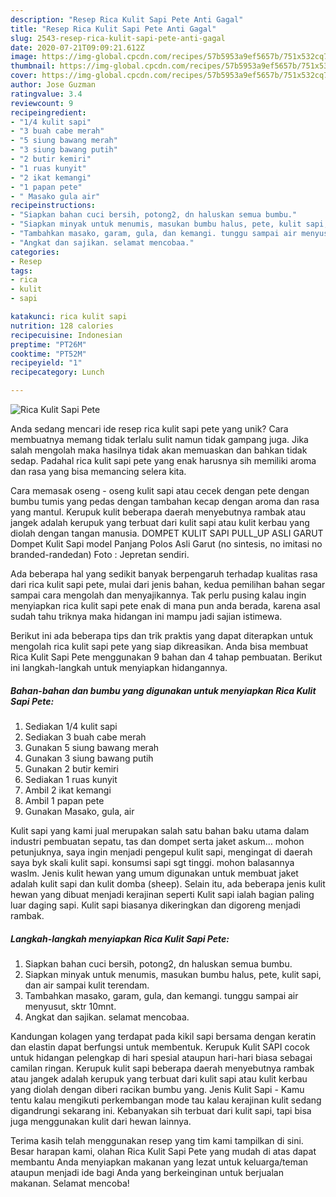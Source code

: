 ```yaml
---
description: "Resep Rica Kulit Sapi Pete Anti Gagal"
title: "Resep Rica Kulit Sapi Pete Anti Gagal"
slug: 2543-resep-rica-kulit-sapi-pete-anti-gagal
date: 2020-07-21T09:09:21.612Z
image: https://img-global.cpcdn.com/recipes/57b5953a9ef5657b/751x532cq70/rica-kulit-sapi-pete-foto-resep-utama.jpg
thumbnail: https://img-global.cpcdn.com/recipes/57b5953a9ef5657b/751x532cq70/rica-kulit-sapi-pete-foto-resep-utama.jpg
cover: https://img-global.cpcdn.com/recipes/57b5953a9ef5657b/751x532cq70/rica-kulit-sapi-pete-foto-resep-utama.jpg
author: Jose Guzman
ratingvalue: 3.4
reviewcount: 9
recipeingredient:
- "1/4 kulit sapi"
- "3 buah cabe merah"
- "5 siung bawang merah"
- "3 siung bawang putih"
- "2 butir kemiri"
- "1 ruas kunyit"
- "2 ikat kemangi"
- "1 papan pete"
- " Masako gula air"
recipeinstructions:
- "Siapkan bahan cuci bersih, potong2, dn haluskan semua bumbu."
- "Siapkan minyak untuk menumis, masukan bumbu halus, pete, kulit sapi, dan air sampai kulit terendam."
- "Tambahkan masako, garam, gula, dan kemangi. tunggu sampai air menyusut, sktr 10mnt."
- "Angkat dan sajikan. selamat mencobaa."
categories:
- Resep
tags:
- rica
- kulit
- sapi

katakunci: rica kulit sapi 
nutrition: 128 calories
recipecuisine: Indonesian
preptime: "PT26M"
cooktime: "PT52M"
recipeyield: "1"
recipecategory: Lunch

---
```



![Rica Kulit Sapi Pete](https://img-global.cpcdn.com/recipes/57b5953a9ef5657b/751x532cq70/rica-kulit-sapi-pete-foto-resep-utama.jpg)

Anda sedang mencari ide resep rica kulit sapi pete yang unik? Cara membuatnya memang tidak terlalu sulit namun tidak gampang juga. Jika salah mengolah maka hasilnya tidak akan memuaskan dan bahkan tidak sedap. Padahal rica kulit sapi pete yang enak harusnya sih memiliki aroma dan rasa yang bisa memancing selera kita.

Cara memasak oseng - oseng kulit sapi atau cecek dengan pete dengan bumbu tumis yang pedas dengan tambahan kecap dengan aroma dan rasa yang mantul. Kerupuk kulit beberapa daerah menyebutnya rambak atau jangek adalah kerupuk yang terbuat dari kulit sapi atau kulit kerbau yang diolah dengan tangan manusia. DOMPET KULIT SAPI PULL_UP ASLI GARUT Dompet Kulit Sapi model Panjang Polos Asli Garut (no sintesis, no imitasi no branded-randedan) Foto : Jepretan sendiri.

Ada beberapa hal yang sedikit banyak berpengaruh terhadap kualitas rasa dari rica kulit sapi pete, mulai dari jenis bahan, kedua pemilihan bahan segar sampai cara mengolah dan menyajikannya. Tak perlu pusing kalau ingin menyiapkan rica kulit sapi pete enak di mana pun anda berada, karena asal sudah tahu triknya maka hidangan ini mampu jadi sajian istimewa.


Berikut ini ada beberapa tips dan trik praktis yang dapat diterapkan untuk mengolah rica kulit sapi pete yang siap dikreasikan. Anda bisa membuat Rica Kulit Sapi Pete menggunakan 9 bahan dan 4 tahap pembuatan. Berikut ini langkah-langkah untuk menyiapkan hidangannya.

<!--inarticleads1-->

##### Bahan-bahan dan bumbu yang digunakan untuk menyiapkan Rica Kulit Sapi Pete:

1. Sediakan 1/4 kulit sapi
1. Sediakan 3 buah cabe merah
1. Gunakan 5 siung bawang merah
1. Gunakan 3 siung bawang putih
1. Gunakan 2 butir kemiri
1. Sediakan 1 ruas kunyit
1. Ambil 2 ikat kemangi
1. Ambil 1 papan pete
1. Gunakan  Masako, gula, air


Kulit sapi yang kami jual merupakan salah satu bahan baku utama dalam industri pembuatan sepatu, tas dan dompet serta jaket askum… mohon petunjuknya, saya ingin menjadi pengepul kulit sapi, mengingat di daerah saya byk skali kulit sapi. konsumsi sapi sgt tinggi. mohon balasannya waslm. Jenis kulit hewan yang umum digunakan untuk membuat jaket adalah kulit sapi dan kulit domba (sheep). Selain itu, ada beberapa jenis kulit hewan yang dibuat menjadi kerajinan seperti Kulit sapi ialah bagian paling luar daging sapi. Kulit sapi biasanya dikeringkan dan digoreng menjadi rambak. 

<!--inarticleads2-->

##### Langkah-langkah menyiapkan Rica Kulit Sapi Pete:

1. Siapkan bahan cuci bersih, potong2, dn haluskan semua bumbu.
1. Siapkan minyak untuk menumis, masukan bumbu halus, pete, kulit sapi, dan air sampai kulit terendam.
1. Tambahkan masako, garam, gula, dan kemangi. tunggu sampai air menyusut, sktr 10mnt.
1. Angkat dan sajikan. selamat mencobaa.


Kandungan kolagen yang terdapat pada kikil sapi bersama dengan keratin dan elastin dapat berfungsi untuk membentuk. Kerupuk Kulit SAPI cocok untuk hidangan pelengkap di hari spesial ataupun hari-hari biasa sebagai camilan ringan. Kerupuk kulit sapi beberapa daerah menyebutnya rambak atau jangek adalah kerupuk yang terbuat dari kulit sapi atau kulit kerbau yang diolah dengan diberi racikan bumbu yang. Jenis Kulit Sapi - Kamu tentu kalau mengikuti perkembangan mode tau kalau kerajinan kulit sedang digandrungi sekarang ini. Kebanyakan sih terbuat dari kulit sapi, tapi bisa juga menggunakan kulit dari hewan lainnya. 

Terima kasih telah menggunakan resep yang tim kami tampilkan di sini. Besar harapan kami, olahan Rica Kulit Sapi Pete yang mudah di atas dapat membantu Anda menyiapkan makanan yang lezat untuk keluarga/teman ataupun menjadi ide bagi Anda yang berkeinginan untuk berjualan makanan. Selamat mencoba!
